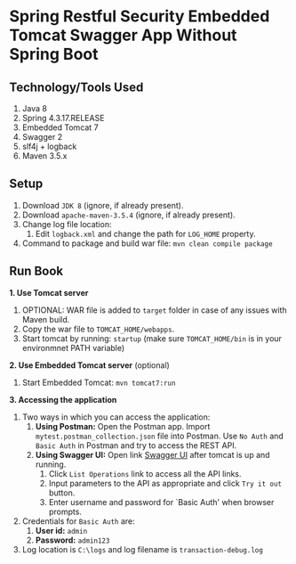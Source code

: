 # Spring Restful Security Embedded Tomcat Swagger App Without Spring Boot

## Technology/Tools Used

1. Java 8
2. Spring 4.3.17.RELEASE
3. Embedded Tomcat 7
4. Swagger 2
5. slf4j + logback
6. Maven 3.5.x

## Setup

1. Download `JDK 8` (ignore, if already present).
2. Download `apache-maven-3.5.4` (ignore, if already present). 
3. Change log file location: 
	1. Edit `logback.xml` and change the path for `LOG_HOME` property.
4. Command to package and build war file: `mvn clean compile package`

## Run Book

**1. Use Tomcat server**
1. OPTIONAL: WAR file is added to `target` folder in case of any issues with Maven build.
2. Copy the war file to `TOMCAT_HOME/webapps`.
3. Start tomcat by running: `startup` (make sure `TOMCAT_HOME/bin` is in your environmnet PATH variable)

**2. Use Embedded Tomcat server** (optional)
1. Start Embedded Tomcat: `mvn tomcat7:run`

**3. Accessing the application**
1. Two ways in which you can access the application:
	1. **Using Postman:** Open the Postman app. Import `mytest.postman_collection.json` file into Postman. Use `No Auth` and `Basic Auth` in Postman and try to access the REST API.
	2. **Using Swagger UI:** Open link [Swagger UI](http://localhost:8080/transaction/swagger-ui.html) after tomcat is up and running.
		1. Click `List Operations` link to access all the API links.
		2. Input parameters to the API as appropriate and click `Try it out` button.
		3. Enter username and password for `Basic Auth' when browser prompts.
2. Credentials for `Basic Auth` are: 
	1. **User id:** `admin`
	2. **Password:** `admin123`
3. Log location is `C:\logs` and log filename is `transaction-debug.log`
